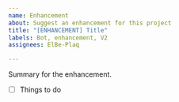 ```yaml
---
name: Enhancement
about: Suggest an enhancement for this project
title: "[ENHANCEMENT] Title"
labels: Bot, enhancement, V2
assignees: ElBe-Plaq

---
```


Summary for the enhancement.

- [ ] Things to do
